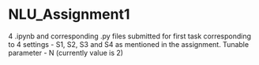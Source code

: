 # NLU_Assignment1
4 .ipynb and corresponding .py files submitted for first task corresponding to 4 settings - S1, S2, S3 and S4 as mentioned in
the assignment.
Tunable parameter - N (currently value is 2)

